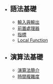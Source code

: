 * ## **語法基礎**
  * [輸入與輸出](/Syntax/optimize.md)
  * [前置處理器](/Syntax/pre_process.md)
  * [指標](/Syntax/pointer.md)
  * [Local Function](/Syntax/function.md) 
* ## **演算法基礎**
  * [演算法簡介](/Basic/Introduction.md)
  * [時間複雜度](/Basic/Time_Complexity.md)
